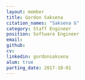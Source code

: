```yaml
---
layout: member
title: Gordon Saksena
citation_names: "Saksena G"
category: Staff Engineer
position: Software Engineer
email:
github: 
cv:
linkedin: gordonsaksena
alum: true
parting_date: 2017-10-01
---
```



